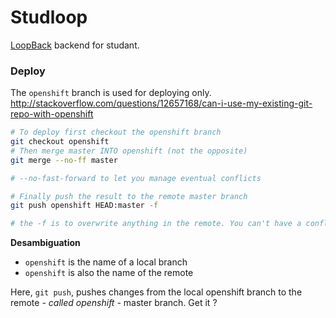# Studloop

[LoopBack](http://loopback.io) backend for studant.

### Deploy

The `openshift` branch is used for deploying only.
http://stackoverflow.com/questions/12657168/can-i-use-my-existing-git-repo-with-openshift

```bash
# To deploy first checkout the openshift branch
git checkout openshift
# Then merge master INTO openshift (not the opposite)
git merge --no-ff master

# --no-fast-forward to let you manage eventual conflicts

# Finally push the result to the remote master branch
git push openshift HEAD:master -f

# the -f is to overwrite anything in the remote. You can't have a conflict on the remote, it's supposed to already have been taken care of locally and it would be a pain to solve.

```

**Desambiguation**
- `openshift` is the name of a local branch
- `openshift` is also the name of the remote

Here, `git push`, pushes changes from the local openshift branch to the remote *- called openshift -* master branch. Get it ?
